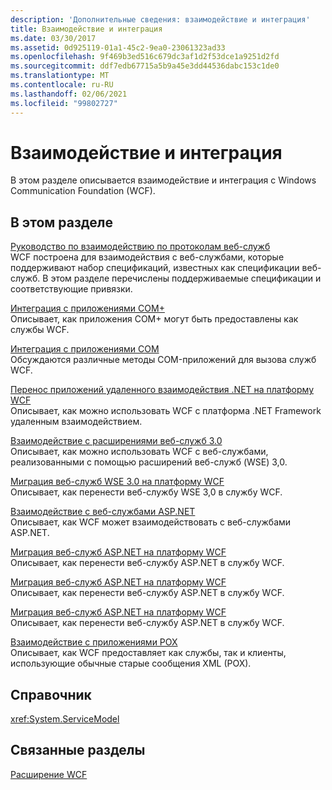 ```yaml
---
description: 'Дополнительные сведения: взаимодействие и интеграция'
title: Взаимодействие и интеграция
ms.date: 03/30/2017
ms.assetid: 0d925119-01a1-45c2-9ea0-23061323ad33
ms.openlocfilehash: 9f469b3ed516c679dc3af1d2f53dce1a9251d2fd
ms.sourcegitcommit: ddf7edb67715a5b9a45e3dd44536dabc153c1de0
ms.translationtype: MT
ms.contentlocale: ru-RU
ms.lasthandoff: 02/06/2021
ms.locfileid: "99802727"
---
```

# <a name="interoperability-and-integration"></a>Взаимодействие и интеграция

В этом разделе описывается взаимодействие и интеграция с Windows Communication Foundation (WCF).  
  
## <a name="in-this-section"></a>В этом разделе  

 [Руководство по взаимодействию по протоколам веб-служб](web-services-protocols-interoperability-guide.md)  
 WCF построена для взаимодействия с веб-службами, которые поддерживают набор спецификаций, известных как спецификации веб-служб. В этом разделе перечислены поддерживаемые спецификации и соответствующие привязки.  
  
 [Интеграция с приложениями COM+](integrating-with-com-plus-applications.md)  
 Описывает, как приложения COM+ могут быть предоставлены как службы WCF.  
  
 [Интеграция с приложениями COM](integrating-with-com-applications.md)  
 Обсуждаются различные методы COM-приложений для вызова служб WCF.  
  
 [Перенос приложений удаленного взаимодействия .NET на платформу WCF](migrating-net-remoting-applications-to-wcf.md)  
 Описывает, как можно использовать WCF с платформа .NET Framework удаленным взаимодействием.  
  
 [Взаимодействие с расширениями веб-служб 3.0](interoperability-with-web-services-enhancements-3-0.md)  
 Описывает, как можно использовать WCF с веб-службами, реализованными с помощью расширений веб-служб (WSE) 3,0.  
  
 [Миграция веб-служб WSE 3.0 на платформу WCF](migrating-wse-3-0-web-services-to-wcf.md)  
 Описывает, как перенести веб-службу WSE 3,0 в службу WCF.  
  
 [Взаимодействие с веб-службами ASP.NET](interop-with-aspnet-web-services.md)  
 Описывает, как WCF может взаимодействовать с веб-службами ASP.NET.  
  
 [Миграция веб-служб ASP.NET на платформу WCF](migrating-aspnet-web-services-to-wcf.md)  
 Описывает, как перенести веб-службу ASP.NET в службу WCF.  
  
 [Миграция веб-служб ASP.NET на платформу WCF](migrating-aspnet-web-services-to-wcf.md)  
 Описывает, как перенести веб-службу ASP.NET в службу WCF.  
  
 [Миграция веб-служб ASP.NET на платформу WCF](migrating-aspnet-web-services-to-wcf.md)  
 Описывает, как перенести веб-службу ASP.NET в службу WCF.  
  
 [Взаимодействие с приложениями POX](interoperability-with-pox-applications.md)  
 Описывает, как WCF предоставляет как службы, так и клиенты, использующие обычные старые сообщения XML (POX).  
  
## <a name="reference"></a>Справочник  

 <xref:System.ServiceModel>  
  
## <a name="related-sections"></a>Связанные разделы  

 [Расширение WCF](../extending/index.md)

